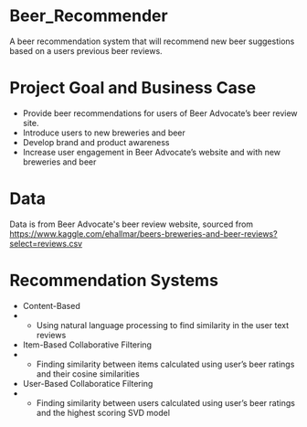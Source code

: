 # Beer_Recommender
A beer recommendation system that will recommend new beer suggestions based on a users previous beer reviews.

# Project Goal and Business Case
* Provide beer recommendations for users of Beer Advocate’s beer review site. 
* Introduce users to new breweries and beer
* Develop brand and product awareness
* Increase user engagement in Beer Advocate’s website and with new breweries and beer

# Data
Data is from Beer Advocate's beer review website, sourced from https://www.kaggle.com/ehallmar/beers-breweries-and-beer-reviews?select=reviews.csv

# Recommendation Systems
* Content-Based 
* * Using natural language processing to find similarity in the user text reviews
* Item-Based Collaborative Filtering
* * Finding similarity between items calculated using user’s beer ratings and their cosine similarities
* User-Based Collaboratice Filtering
* * Finding similarity between users calculated using user’s beer ratings and the highest scoring SVD model

